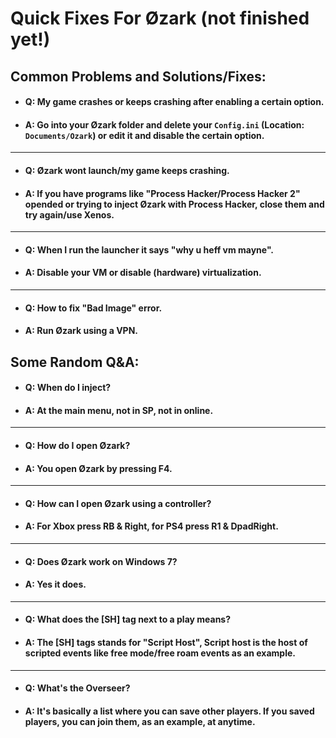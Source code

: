 # Quick Fixes For Øzark (not finished yet!)


## Common Problems and Solutions/Fixes:
- #### Q: My game crashes or keeps crashing after enabling a certain option.
- #### A: Go into your Øzark folder and delete your `Config.ini` (Location: `Documents/Ozark`) or edit it and disable the certain option.
___
- #### Q: Øzark wont launch/my game keeps crashing.
- #### A: If you have programs like "Process Hacker/Process Hacker 2" opended or trying to inject Øzark with Process Hacker, close them and try again/use Xenos.
___
- #### Q: When I run the launcher it says "why u heff vm mayne".
- #### A: Disable your VM or disable (hardware) virtualization.
___
- #### Q: How to fix "Bad Image" error.
- #### A: Run Øzark using a VPN.


## Some Random Q&A:
- #### Q: When do I inject?
- #### A: At the main menu, not in SP, not in online.
___
- #### Q: How do I open Øzark?
- #### A: You open Øzark by pressing F4.
___
- #### Q: How can I open Øzark using a controller?
- #### A: For Xbox press RB & Right, for PS4 press R1 & DpadRight.
___
- #### Q: Does Øzark work on Windows 7?
- #### A: Yes it does.
___
- #### Q: What does the [SH] tag next to a play means?
- #### A: The [SH] tags stands for "Script Host", Script host is the host of scripted events like free mode/free roam events as an example.
___
- #### Q: What's the Overseer?
- #### A: It's basically a list where you can save other players. If you saved players, you can join them, as an example, at anytime.